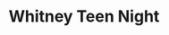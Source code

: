 ---
ee_id_thing: '19'
site: '1'
type: '2'
inv_num: 2004-011
url: 2004-011-whitney-teen-night
title: Whitney Teen Night
year: '2004'
display_year: '2004'
medium: Live green screen event
dims: ''
pitch: ''
ps: A karaoke set up / live video green screen was installed in the basement of the
  Whitney Museum on their free teen night. Teens were encouraged to make a music video
  while singing along to distorted midi / ring-tone versions of their favorite songs.
  Each video was available to take home for free on VHS tape.
live_url: ''
related: ''
youtube: ''
related_code: ''
imgs: whitney-teen-night-2004-011-still-6-database-ih.jpg
subheading: ''
download: ''
add_credit: Paper Rad
commission: ''
layout: things-i-made
---